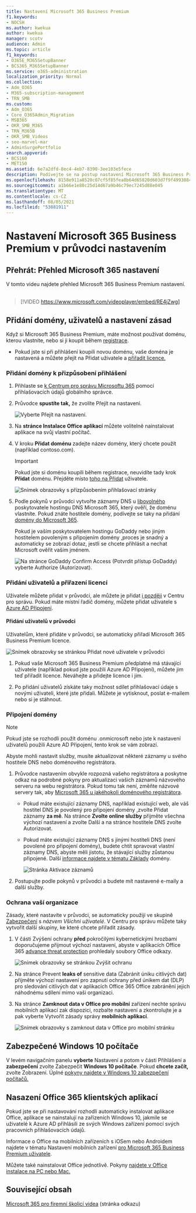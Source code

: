 ```yaml
---
title: Nastavení Microsoft 365 Business Premium
f1.keywords:
- NOCSH
ms.author: kwekua
author: kwekua
manager: scotv
audience: Admin
ms.topic: article
f1_keywords:
- O365E_M365SetupBanner
- BCS365_M365SetupBanner
ms.service: o365-administration
localization_priority: Normal
ms.collection:
- Adm_O365
- M365-subscription-management
- TRN_SMB
ms.custom:
- Adm_O365
- Core_O365Admin_Migration
- MSB365
- OKR_SMB_M365
- TRN_M365B
- OKR_SMB_Videos
- seo-marvel-mar
- AdminSurgePortfolio
search.appverid:
- BCS160
- MET150
ms.assetid: 6e7a2dfd-8ec4-4eb7-8390-3ee103e5fece
description: Podívejte se na postup nastavení Microsoft 365 Business Premium, včetně přidání domény a uživatelů, nastavení zásad zabezpečení a dalších možností.
ms.openlocfilehash: 8158e911a8520c07cf5f85fea8b64d65820d603d7f9f49938849ff2df6fc45ed
ms.sourcegitcommit: a1b66e1e80c25d14d67a9b46c79ec7245d88e045
ms.translationtype: MT
ms.contentlocale: cs-CZ
ms.lasthandoff: 08/05/2021
ms.locfileid: "53881911"
---
```

# <a name="set-up-microsoft-365-business-premium-in-the-setup-wizard"></a>Nastavení Microsoft 365 Business Premium v průvodci nastavením

## <a name="watch-overview-of-microsoft-365-setup"></a>Přehrát: Přehled Microsoft 365 nastavení

V tomto videu najdete přehled Microsoft 365 Business Premium nastavení.<br><br>

> [!VIDEO https://www.microsoft.com/videoplayer/embed/RE4jZwg] 

## <a name="add-your-domain-users-and-set-up-policies"></a>Přidání domény, uživatelů a nastavení zásad

Když si Microsoft 365 Business Premium, máte možnost používat doménu, kterou vlastníte, nebo si ji koupit během [registrace](sign-up.md).

- Pokud jste si při přihlášení koupili novou doménu, vaše doména je nastavená a můžete přejít na Přidat uživatele a [přiřadit licence.](#add-users-and-assign-licenses)

### <a name="add-your-domain-to-personalize-sign-in"></a>Přidání domény k přizpůsobení přihlášení

1. Přihlaste se [k Centrum pro správu Microsoftu 365](https://admin.microsoft.com) pomocí přihlašovacích údajů globálního správce. 

2. Průvodce **spustíte tak,** že zvolíte Přejít na nastavení.

    ![Vyberte Přejít na nastavení.](../media/gotosetupinadmincenter.png)

3. Na **stránce Instalace Office aplikací** můžete volitelně nainstalovat aplikace na svůj vlastní počítač.
    
4. V kroku **Přidat doménu** zadejte název domény, který chcete použít (například contoso.com).

    > [!IMPORTANT]
    > Pokud jste si doménu koupili během registrace, neuvidíte tady krok **Přidat** doménu. Přejděte místo [toho na Přidat](#add-users-and-assign-licenses) uživatele.

    ![Snímek obrazovky s přizpůsobením přihlašovací stránky](../media/adddomain.png)

    
4. Podle pokynů v průvodci vytvořte záznamy DNS u [libovolného](/office365/admin/get-help-with-domains/create-dns-records-at-any-dns-hosting-provider) poskytovatele hostingu DNS Microsoft 365, který ověří, že doménu vlastníte. Pokud znáte hostitele domény, podívejte se taky na přidání [domény do Microsoft 365](/microsoft-365/admin/setup/add-domain).

    Pokud je vaším poskytovatelem hostingu GoDaddy nebo jiným hostitelem povoleným s připojením domény [,](/office365/admin/get-help-with-domains/domain-connect)proces je snadný a automaticky se zobrazí dotaz, jestli se chcete přihlásit a nechat Microsoft ověřit vaším jménem.

    ![Na stránce GoDaddy Confirm Access (Potvrdit přístup GoDaddy) vyberte Authorize (Autorizovat).](../media/godaddyauth.png)

### <a name="add-users-and-assign-licenses"></a>Přidání uživatelů a přiřazení licencí

Uživatele můžete přidat v průvodci, ale můžete je přidat [i později](../admin/add-users/add-users.md) v Centru pro správu. Pokud máte místní řadič domény, můžete přidat uživatele s [Azure AD Připojení](/azure/active-directory/hybrid/how-to-connect-install-express).

#### <a name="add-users-in-the-wizard"></a>Přidání uživatelů v průvodci

Uživatelům, které přidáte v průvodci, se automaticky přiřadí Microsoft 365 Business Premium licence.

![Snímek obrazovky se stránkou Přidat nové uživatele v průvodci](../media/addnewuserspage.png)

1. Pokud vaše Microsoft 365 Business Premium předplatné má stávající uživatele (například pokud jste použili Azure AD Připojení), můžete jim teď přiřadit licence. Neváhejte a přidejte licence i jim.

2. Po přidání uživatelů získáte taky možnost sdílet přihlašovací údaje s novými uživateli, které jste přidali. Můžete je vytisknout, poslat e-mailem nebo si je stáhnout.

### <a name="connect-your-domain"></a>Připojení domény

> [!NOTE]
> Pokud jste se rozhodli použít doménu .onmicrosoft nebo jste k nastavení uživatelů použili Azure AD Připojení, tento krok se vám zobrazí.
  
Abyste mohli nastavit služby, musíte aktualizovat některé záznamy u svého hostitele DNS nebo doménového registrátora.
  
1. Průvodce nastavením obvykle rozpozná vašeho registrátora a poskytne odkaz na podrobné pokyny pro aktualizaci vašich záznamů názvového serveru na webu registrátora. Pokud tomu tak není, změňte názvové servery tak, aby [Microsoft 365 u jakéhokoli doménového registrátora](../admin/get-help-with-domains/change-nameservers-at-any-domain-registrar.md). 

    - Pokud máte existující záznamy DNS, například existující web, ale váš hostitel DNS je povolený pro připojení domény [,](/office365/admin/get-help-with-domains/domain-connect)zvolte Přidat záznamy **za mě**. Na stránce **Zvolte online služby** přijměte všechna výchozí nastavení a  zvolte Další a na stránce hostitele DNS zvolte Autorizovat. 
    - Pokud máte existující záznamy DNS s jinými hostiteli DNS (není povolené pro připojení domény), budete chtít spravovat vlastní záznamy DNS, abyste měli jistotu, že stávající služby zůstanou připojené. Další [informace najdete v tématu Základy](/office365/admin/get-help-with-domains/dns-basics) domény.

        ![Stránka Aktivace záznamů](../media/activaterecords.png)

2. Postupujte podle pokynů v průvodci a budete mít nastavené e-maily a další služby.

### <a name="protect-your-organization"></a>Ochrana vaší organizace 

Zásady, které nastavíte v průvodci, se automaticky použijí ve skupině [Zabezpečení](/office365/admin/create-groups/compare-groups#security-groups) s *názvem Všichni uživatelé*. V Centru pro správu můžete taky vytvořit další skupiny, ke které chcete přiřadit zásady.

1. V části Zvýšení ochrany **před** pokročilými kybernetickými hrozbami doporučujeme přijmout výchozí nastavení, abyste v aplikacích Office 365 [advance threat protection](../security/office-365-security/defender-for-office-365.md) prohledaly soubory Office odkazy.

    ![Snímek obrazovky se stránkou Zvýšit ochranu](../media/increasetreatprotection.png)


2. Na stránce Prevent **leaks of** sensitive data (Zabránit úniku citlivých dat) přijměte výchozí nastavení pro zapnutí ochrany před únikem dat (DLP) pro sledování citlivých dat v aplikacích Office 365 Office zabránění jejich náhodnému sdílení mimo vaši organizaci.

3. Na stránce **Zamknout data v Office pro mobilní** zařízení nechte správu mobilních aplikací zak dispozici, rozbalte nastavení a zkontrolujte je a pak vyberte Vytvořit zásady správy **mobilních aplikací**.

    ![Snímek obrazovky s zamknout data v Office pro mobilní stránku](../media/protectdatainmobile.png)


## <a name="secure-windows-10-pcs"></a>Zabezpečené Windows 10 počítače

V levém navigačním panelu **vyberte** Nastavení a potom v části Přihlášení a **zabezpečení** zvolte Zabezpečit **Windows 10 počítače**. Pokud **chcete začít,** zvolte Zobrazení. Úplné [pokyny najdete v Windows 10 zabezpečení počítačů.](secure-win-10-pcs.md)

## <a name="deploy-office-365-client-apps"></a>Nasazení Office 365 klientských aplikací

Pokud jste se při nastavování rozhodli automaticky instalovat aplikace Office, aplikace se nainstalují na zařízeních Windows 10, jakmile se uživatelé k Azure AD přihlásili ze svých Windows zařízení pomocí svých pracovních přihlašovacích údajů.

Informace o Office na mobilních zařízeních s iOSem nebo Androidem najdete v tématu Nastavení mobilních zařízení [pro Microsoft 365 Business Premium uživatele](set-up-mobile-devices.md).

Můžete také nainstalovat Office jednotlivě. Pokyny [najdete v Office instalace na PC nebo Mac.](https://support.microsoft.com/office/4414eaaf-0478-48be-9c42-23adc4716658)

## <a name="related-content"></a>Související obsah

[Microsoft 365 pro firemní školicí videa](../business-video/index.yml) (stránka odkazu)

